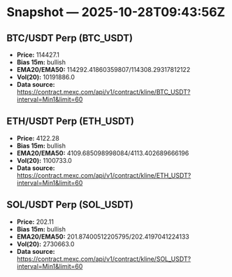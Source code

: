 # Snapshot — 2025-10-28T09:43:56Z

## BTC/USDT Perp (BTC_USDT)
- **Price:** 114427.1
- **Bias 15m:** bullish
- **EMA20/EMA50:** 114292.41860359807/114308.29317812122
- **Vol(20):** 10191886.0
- **Data source:** https://contract.mexc.com/api/v1/contract/kline/BTC_USDT?interval=Min1&limit=60

## ETH/USDT Perp (ETH_USDT)
- **Price:** 4122.28
- **Bias 15m:** bullish
- **EMA20/EMA50:** 4109.685098998084/4113.402689666196
- **Vol(20):** 1100733.0
- **Data source:** https://contract.mexc.com/api/v1/contract/kline/ETH_USDT?interval=Min1&limit=60

## SOL/USDT Perp (SOL_USDT)
- **Price:** 202.11
- **Bias 15m:** bullish
- **EMA20/EMA50:** 201.87400512205795/202.4197041224133
- **Vol(20):** 2730663.0
- **Data source:** https://contract.mexc.com/api/v1/contract/kline/SOL_USDT?interval=Min1&limit=60
